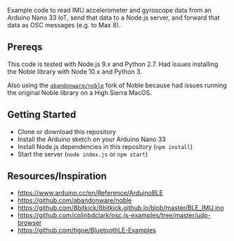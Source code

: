 Example code to read IMU accelerometer and gyroscope data from an Arduino Nano 33 IoT, send that data to a Node.js server, and forward that data as OSC messages (e.g. to Max 8).

## Prereqs

This code is tested with Node.js 9.x and Python 2.7. Had issues installing the Noble library with Node 10.x and Python 3.

Also using the [`abandonware/noble`](https://github.com/abandonware/noble) fork of Noble because had issues running the original Noble library on a High Sierra MacOS.

## Getting Started

- Clone or download this repository
- Install the Arduino sketch on your Arduino Nano 33
- Install Node.js dependencies in this repository (`npm install`)
- Start the server (`node index.js` or `npm start`)

## Resources/Inspiration

- https://www.arduino.cc/en/Reference/ArduinoBLE
- https://github.com/abandonware/noble
- https://github.com/8bitkick/8bitkick.github.io/blob/master/BLE_IMU.ino
- https://github.com/colinbdclark/osc.js-examples/tree/master/udp-browser
- https://github.com/tigoe/BluetoothLE-Examples

